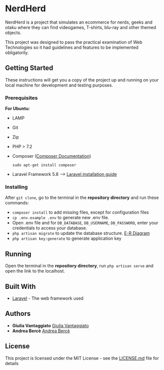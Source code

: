
# NerdHerd
NerdHerd is a project that simulates an ecommerce for nerds, geeks and otaku where they can find videogames, T-shirts, blu-ray and other themed objects.

This project was designed to pass the practical examination of Web Technologies so it had guidelines and features to be implemented obligatorily.

## Getting Started

These instructions will get you a copy of the project up and running on your local machine for development and testing purposes. 

### Prerequisites

**For Ubuntu:**

- LAMP
- Git
- Zip
- PHP > 7.2
- Composer ([Composer Documentation](https://getcomposer.org/doc/03-cli.md))

  `sudo apt-get install composer`
- Laravel Framework 5.8 --> [Laravel installation guide](https://laravel.com/docs/5.5/installation)

### Installing

After `git clone`, go to the terminal in the **repository directory** and run these commands:
- `composer install` to add missing files, except for configuration files
- `cp .env.example .env` to generate new .env file. 
- Open .env file and for `DB_DATABASE`, `DB_USERNAME`, `DB_PASSWORD`, enter your credentials to access your database.
- `php artisan migrate` to update the database structure. [E-R Diagram](E-R_Diagram.png)
- `php artisan key:generate` to generate application key

## Running

Open the terminal in the **repository directory**, run `php artisan serve` and open the link to the localhost.

## Built With

* [Laravel](https://laravel.com/docs/5.8) - The web framework used

## Authors

* **Giulia Vantaggiato** [Giulia Vantaggiato](https://github.com/Celian87)
* **Andrea Bercè** [Andrea Bercè](https://github.com/AndreaBerce)

## License

This project is licensed under the MIT License - see the [LICENSE.md](./LICENSE) file for details
